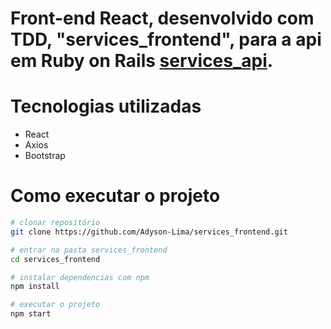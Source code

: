 # Front-end React, desenvolvido com TDD, "services_frontend", para a api em Ruby on Rails <a href="https://github.com/Adyson-Lima/services_api">services_api</a>.

# Tecnologias utilizadas

- React
- Axios
- Bootstrap

# Como executar o projeto

```bash
# clonar repositório
git clone https://github.com/Adyson-Lima/services_frontend.git

# entrar na pasta services_frontend
cd services_frontend

# instalar dependencias com npm
npm install

# executar o projeto
npm start
```
